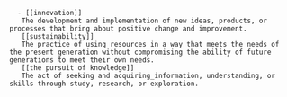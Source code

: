       - [[innovation]]
       The development and implementation of new ideas, products, or processes that bring about positive change and improvement.
       [[sustainability]]
       The practice of using resources in a way that meets the needs of the present generation without compromising the ability of future generations to meet their own needs.
       [[the pursuit of knowledge]]
       The act of seeking and acquiring_information, understanding, or skills through study, research, or exploration.


